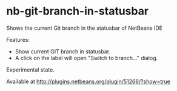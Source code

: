 nb-git-branch-in-statusbar
==========================

Shows the current Git branch in the statusbar of NetBeans IDE


Features:
* Show current GIT branch in statusbar. 
* A click on the label will open "Switch to branch..." dialog.

Experimental state.

Available at http://plugins.netbeans.org/plugin/51266/?show=true

